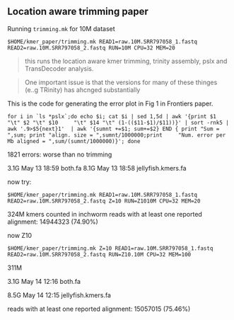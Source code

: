 Location aware trimming paper
--

Running `trimming.mk` for 10M dataset

	$HOME/kmer_paper/trimming.mk READ1=raw.10M.SRR797058_1.fastq READ2=raw.10M.SRR797058_2.fastq RUN=10M CPU=32 MEM=20

>this runs the location aware kmer trimming, trinity assembly, pslx and TransDecoder analysis.

>One important issue is that the versions for many of these thinges (e..g TRinity) has ahcnged substantially

This is the code for generating the error plot in Fig 1 in Frontiers paper.

	for i in `ls *pslx`;do echo $i; cat $i | sed 1,5d | awk '{print $1 "\t" $2 "\t" $10 	"\t" $14 "\t" (1-(($11-$1)/$11))}' | sort -rnk5 | awk '.9>$5{next}1'  | awk '{sumnt	+=$1; sum+=$2} END { print "Sum = ",sum; print "align. size = ",sumnt/1000000;print 	"Num. error per Mb aligned = ",sum/(sumnt/1000000)}'; done
	
1821 errors: worse than no trimming



3.1G May 13 18:59 both.fa
8.1G May 13 18:58 jellyfish.kmers.fa

now try:

	$HOME/kmer_paper/trimming.mk READ1=raw.10M.SRR797058_1.fastq READ2=raw.10M.SRR797058_2.fastq Z=10 RUN=Z1010M CPU=32 MEM=20
	
324M kmers counted in inchworm
reads with at least one reported alignment: 14944323 (74.90%)

now Z10

	$HOME/kmer_paper/trimming.mk Z=10 READ1=raw.10M.SRR797058_1.fastq READ2=raw.10M.SRR797058_2.fastq RUN=Z10.10M CPU=32 MEM=100

311M

3.1G May 14 12:16 both.fa

8.5G May 14 12:15 jellyfish.kmers.fa

reads with at least one reported alignment: 15057015 (75.46%)